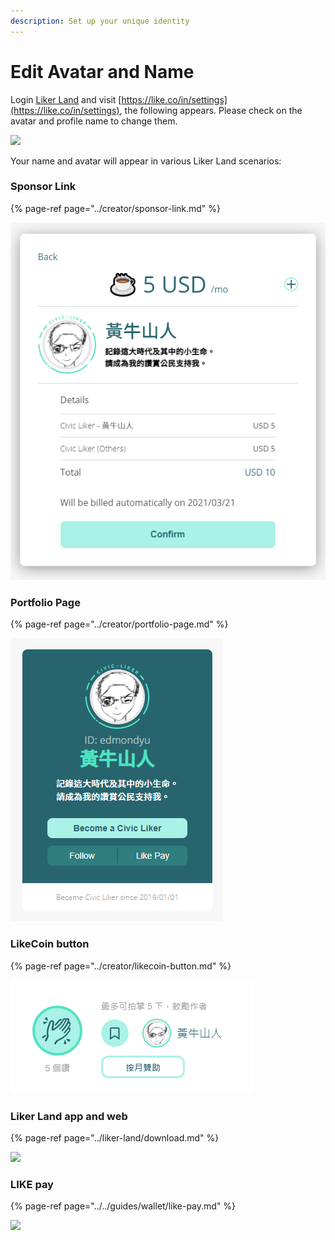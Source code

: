 ```yaml
---
description: Set up your unique identity
---
```


# Edit Avatar and Name

Login [Liker Land](https://liker.land/) and visit [https://like.co/in/settings](https://like.co/in/settings), the following appears. Please check on the avatar and profile name to change them.  


![](https://gblobscdn.gitbook.com/assets%2F-LL4mdaVjNgL6A1--PV0%2F-MDKVP-tBfwmogZNEzX9%2F-MDKVrXUT_uqkeoRnrVO%2Fedit-avator-displayname.png?alt=media&token=19230b80-bfd2-4ae3-b7dc-5077a5304169)

Your name and avatar will appear in various Liker Land scenarios:

### Sponsor Link

{% page-ref page="../creator/sponsor-link.md" %}

![](../../.gitbook/assets/sponsor-link-en.png)

### Portfolio Page

{% page-ref page="../creator/portfolio-page.md" %}

![](../../.gitbook/assets/likerid-avatar-en.png)

### LikeCoin button

{% page-ref page="../creator/likecoin-button.md" %}

![](../../.gitbook/assets/avatar.png)

### Liker Land app and web

{% page-ref page="../liker-land/download.md" %}

![](https://gblobscdn.gitbook.com/assets%2F-LL4mdaVjNgL6A1--PV0%2F-MDJwVJtgYRij9lbzkTP%2F-MDJxZmmtXywRtonx1-U%2Fimg_2452.jpg?alt=media&token=0b156d94-f407-4711-83ce-948d342c7892)

### LIKE pay

{% page-ref page="../../guides/wallet/like-pay.md" %}

![](https://gblobscdn.gitbook.com/assets%2F-LL4mdaVjNgL6A1--PV0%2F-M0wFlrQDwJgggiEM_rl%2F-M1UMYC6AP2gocep0YVW%2FIMG_2453.jpg?alt=media&token=c997d816-61a7-4bfa-a1a1-f319227fa636)

